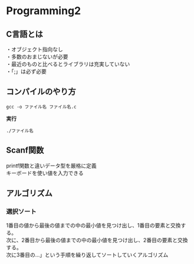 # Programming2
## C言語とは  
・オブジェクト指向なし<br>
・多数のおまじないが必要<br>
・最近のものと比べるとライブラリは充実していない<br>
・「;」は必ず必要<br>

## コンパイルのやり方  
```
gcc -o ファイル名 ファイル名.c
```
**実行**<br>
```
./ファイル名
```

## Scanf関数  
printf関数と違いデータ型を厳格に定義<br>
キーボードを使い値を入力できる<br>

## アルゴリズム  
### 選択ソート  
1番目の値から最後の値までの中の最小値を見つけ出し、1番目の要素と交換する。  
次に、2番目から最後の値までの中の最小値を見つけ出し、2番目の要素と交換する。  
次に3番目の…」という手順を繰り返してソートしていくアルゴリズム  
